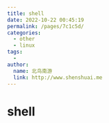 ```yaml
---
title: shell
date: 2022-10-22 00:45:19
permalink: /pages/7c1c5d/
categories:
  - other
  - linux
tags:
  - 
author: 
  name: 北鸟南游
  link: http://www.shenshuai.me
---
```

# shell
